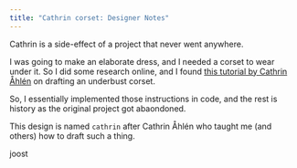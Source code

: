 ```yaml
---
title: "Cathrin corset: Designer Notes"
---
```


Cathrin is a side-effect of a project that never went anywhere.

I was going to make an elaborate dress, and I needed a corset to wear under it.
So I did some research online, and I found [this tutorial by Cathrin
Åhlén](https://katafalk.wordpress.com/2010/06/24/underbust-pattern-tutorial/)
on drafting an underbust corset.

So, I essentially implemented those instructions in code, and the rest is
history as the original project got abaondoned.

This design is named `cathrin` after Cathrin Åhlén who taught me (and others)
how to draft such a thing.

joost
